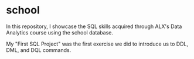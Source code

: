 # school

In this repository, I showcase the SQL skills acquired through ALX's Data Analytics course using the school database.

My "First SQL Project" was the first exercise we did to introduce us to DDL, DML, and DQL commands.
